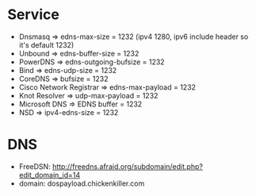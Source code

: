 # Service
- Dnsmasq => edns-max-size = 1232 (ipv4 1280, ipv6 include header so it's default 1232)
- Unbound => edns-buffer-size = 1232
- PowerDNS => edns-outgoing-bufsize = 1232
- Bind => edns-udp-size = 1232
- CoreDNS => bufsize = 1232
- Cisco Network Registrar => edns-max-payload = 1232
- Knot Resolver => udp-max-payload = 1232
- Microsoft DNS => EDNS buffer = 1232
- NSD => ipv4-edns-size = 1232

# DNS
- FreeDSN: http://freedns.afraid.org/subdomain/edit.php?edit_domain_id=14
- domain: dospayload.chickenkiller.com
